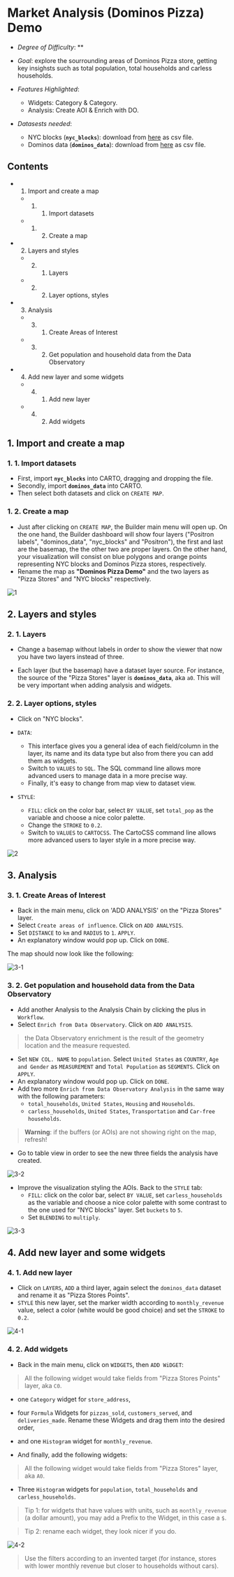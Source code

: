 # Market Analysis (Dominos Pizza) Demo

* *Degree of Difficulty*: **

* *Goal*: explore the sourrounding areas of Dominos Pizza store, getting key insighsts such as total population, total households and carless households.

* *Features Highlighted*:
  * Widgets: Category & Category.
  * Analysis: Create AOI & Enrich with DO.

* *Datasests needed*:
  * NYC blocks (**`nyc_blocks`**): download from [here](https://team.carto.com/u/builder-demo/tables/nyc_blocks/public) as csv file.
  * Dominos data (**`dominos_data`**): download from [here](https://team.carto.com/u/builder-demo/tables/dominos_data/public) as csv file.


## Contents


<!-- MarkdownTOC -->

- 1. Import and create a map
  - 1. 1. Import datasets
  - 1. 2. Create a map
- 2. Layers and styles
  - 2. 1. Layers
  - 2. 2. Layer options, styles
- 3. Analysis
  - 3. 1. Create Areas of Interest
  - 3. 2. Get population and household data from the Data Observatory
- 4. Add new layer and some widgets
  - 4. 1. Add new layer
  - 4. 2. Add widgets

<!-- /MarkdownTOC -->


## 1. Import and create a map

### 1. 1. Import datasets

* First, import **`nyc_blocks`** into CARTO, dragging and dropping the file.
* Secondly, import **`dominos_data`** into CARTO.
* Then select both datasets and click on `CREATE MAP`.

### 1. 2. Create a map

* Just after clicking on `CREATE MAP`, the Builder main menu will open up. On the one hand, the Builder dashboard will show four layers ("Positron labels", "dominos_data", "nyc_blocks" and "Positron"), the first and last are the basemap, the the other two are proper layers. On the other hand, your visualization will consist on blue polygons and orange points representing NYC blocks and Dominos Pizza stores, respectively.
* Rename the map as **"Dominos Pizza Demo"** and the two layers as "Pizza Stores" and "NYC blocks" respectively.

![1](https://cloud.githubusercontent.com/assets/5215798/17518721/55f08e8c-5e49-11e6-985e-d84e52daa0cc.png)

## 2. Layers and styles

### 2. 1. Layers

* Change a basemap without labels in order to show the viewer that now you have two layers instead of three.

* Each layer (but the basemap) have a dataset layer source. For instance, the source of the "Pizza Stores" layer is **`dominos_data`**, aka `a0`. This will be very important when adding analysis and widgets.

### 2. 2. Layer options, styles

* Click on "NYC blocks".

* `DATA`:
  * This interface gives you a general idea of each field/column in the layer, its name and its data type but also from there you can add them as widgets.
  * Switch to `VALUES` to `SQL`. The SQL command line allows more advanced users to manage data in a more precise way.
  * Finally, it's easy to change from map view to dataset view.

* `STYLE`:
  * `FILL`: click on the color bar, select `BY VALUE`, set `total_pop` as the variable and choose a nice color palette.
  * Change the `STROKE` to `0.2`.
  * Switch to `VALUES` to `CARTOCSS`. The CartoCSS command line allows more advanced users to layer style in a more precise way.

![2](https://cloud.githubusercontent.com/assets/5215798/17518737/6577ab2e-5e49-11e6-84be-4e28c764fbbf.png)

## 3. Analysis

### 3. 1. Create Areas of Interest

* Back in the main menu, click on 'ADD ANALYSIS' on the "Pizza Stores" layer.
* Select `Create areas of influence`. Click on `ADD ANALYSIS`.
* Set `DISTANCE` to `km` and `RADIUS` to `1`. `APPLY`.
* An explanatory window would pop up. Click on `DONE`.

The map should now look like the following:

![3-1](https://cloud.githubusercontent.com/assets/5215798/17518746/6c3e1b5a-5e49-11e6-80b3-9127b8c9afbf.png)

### 3. 2. Get population and household data from the Data Observatory

* Add another Analysis to the Analysis Chain by clicking the plus in `Workflow`.
* Select `Enrich from Data Observatory`. Click on `ADD ANALYSIS`.

> the Data Observatory enrichment is the result of the geometry location and the measure requested.

* Set `NEW COL. NAME` to `population`. Select `United States` as `COUNTRY`, `Age and Gender` as `MEASUREMENT` and `Total Population` as `SEGMENTS`. Click on `APPLY`.
* An explanatory window would pop up. Click on `DONE`.
* Add two more `Enrich from Data Observatory Analysis` in the same way with the following parameters:
  * `total_households`, `United States`, `Housing` and `Households`.
  * `carless_households`, `United States`, `Transportation` and `Car-free households`.

> **Warning**: if the buffers (or AOIs) are not showing right on the map, refresh!

* Go to table view in order to see the new three fields the analysis have created.

![3-2](https://cloud.githubusercontent.com/assets/5215798/17518748/6eb4c172-5e49-11e6-8dd3-433c690ba827.png)

* Improve the visualization styling the AOIs. Back to the `STYLE` tab:
  * `FILL`: click on the color bar, select `BY VALUE`, set `carless_households` as the variable and choose a nice color palette with some contrast to the one used for "NYC blocks" layer. Set `buckets` to `5`.
  * Set `BLENDING` to `multiply`.

![3-3](https://cloud.githubusercontent.com/assets/5215798/17518751/707e4bcc-5e49-11e6-9206-ff566970f7e6.png)

## 4. Add new layer and some widgets

### 4. 1. Add new layer

* Click on `LAYERS`, `ADD` a third layer, again select the `dominos_data` dataset and rename it as "Pizza Stores Points".
* `STYLE` this new layer, set the marker width according to `monthly_revenue` value, select a color (white would be good choice) and set the `STROKE` to `0.2`.

![4-1](https://cloud.githubusercontent.com/assets/5215798/17518753/721eeb3a-5e49-11e6-9e90-ba24880aeb5d.png)

### 4. 2. Add widgets

* Back in the main menu, click on `WIDGETS`, then `ADD WiDGET`:

> All the following widget would take fields from "Pizza Stores Points" layer, aka `C0`.

  * one `Category` widget for `store_address`,
  * four `Formula` Widgets for `pizzas_sold`, `customers_served`, and `deliveries_made`. Rename these Widgets and drag them into the desired order,
  * and one `Histogram` widget for `monthly_revenue`.

* And finally, add the following widgets:

> All the following widget would take fields from "Pizza Stores" layer, aka `A0`.

  * Three `Histogram` widgets for `population`, `total_households` and `carless_households`.

> Tip 1: for widgets that have values with units, such as `monthly_revenue` (a dollar amount), you may add a Prefix to the Widget, in this case a `$`.

> Tip 2: rename each widget, they look nicer if you do.

![4-2](https://cloud.githubusercontent.com/assets/5215798/17518755/73942ed0-5e49-11e6-961b-d5d9a7a9db8f.png)

> Use the filters according to an invented target (for instance, stores with lower monthly revenue but closer to households without cars).
